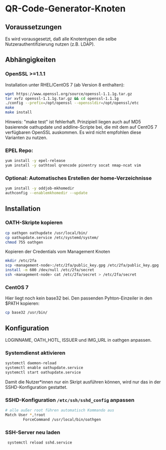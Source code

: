 # QR-Code-Generator-Knoten

## Voraussetzungen

Es wird vorausgesetzt, daß alle Knotentypen die selbe Nutzerauthentifizierung nutzen (z.B. LDAP).

## Abhängigkeiten

### OpenSSL >=1.1.1

Installation unter RHEL/CentOS 7 (ab Version 8 enthalten):

```bash
wget https://www.openssl.org/source/openssl-1.1.1g.tar.gz
tar xvfz openssl-1.1.1g.tar.gz && cd openssl-1.1.1g
./config --prefix=/opt/openssl --openssldir=/opt/openssl/etc
make
make install
```

Hinweis: "make test" ist fehlerhaft. Prinzipiell liegen auch auf MD5 basierende oathupdate und addline-Scripte bei, die mit dem auf CentOS 7 verfügbaren OpenSSL auskommen. Es wird nicht empfohlen diese Varianten zu nutzen.

### EPEL Repo:

```bash
yum install -y epel-release
yum install -y oathtool qrencode pinentry socat nmap-ncat vim
```

### Optional: Automatisches Erstellen der home-Verzeichnisse

```bash
yum install -y oddjob-mkhomedir
authconfig --enablemkhomedir --update
```

## Installation

### OATH-Skripte kopieren

```bash
cp oathgen oathupdate /usr/local/bin/
cp oathupdate.service /etc/systemd/system/
chmod 755 oathgen
```

Kopieren der Credentials vom Management Knoten

```bash
mkdir /etc/2fa
scp <management-node>:/etc/2fa/public_key.gpg /etc/2fa/public_key.gpg
install -m 600 /dev/null /etc/2fa/secret
ssh <management-node> cat /etc/2fa/secret > /etc/2fa/secret
```
### CentOS 7 

Hier liegt noch kein base32 bei. Den passenden Pyhton-Einzeiler in den $PATH kopieren:

```bash
cp base32 /usr/bin/
```

## Konfiguration

LOGINNAME, OATH_HOTL, ISSUER und IMG_URL in oathgen anpassen.

### Systemdienst aktivieren

```bash
systemctl daemon-reload
systemctl enable oathupdate.service
systemctl start oathupdate.service
```
               
Damit die Nutzer*innen nur ein Skript ausführen können, wird nur das in der SSHD-Konfiguration gestattet.

### SSHD-Konfiguration `/etc/ssh/sshd_config` anpassen

```bash
# alle außer root führen automatisch Kommando aus
Match User *,!root
        ForceCommand /usr/local/bin/oathgen
```

### SSH-Server neu laden

```bash
 systemctl reload sshd.service
```


